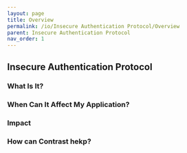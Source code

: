 ```yaml
---
layout: page
title: Overview
permalink: /io/Insecure Authentication Protocol/Overview
parent: Insecure Authentication Protocol
nav_order: 1
---
```


## Insecure Authentication Protocol


### What Is It?





### When Can It Affect My Application?





### Impact


### How can Contrast hekp?




